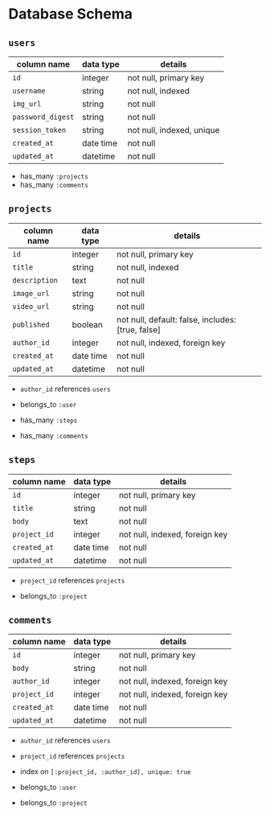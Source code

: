 # Database Schema

## `users`

| **column name** 	| **data type** 	| **details**               	|
|-----------------	|---------------	|---------------------------	|
| `id`              	| integer       	| not null, primary key     	|
| `username`        	| string        	| not null, indexed        	|
| `img_url`         	| string        	| not null                  	|
| `password_digest` 	| string        	| not null                  	|
| `session_token`   	| string        	| not null, indexed, unique 	|
| `created_at`      	| date time     	| not null                  	|
| `updated_at`      	| datetime      	| not null                  	|

- has_many `:projects`
- has_many `:comments`


## `projects`

| **column name** 	| **data type** 	| **details**                                       	|
|-----------------	|---------------	|---------------------------------------------------	|
| `id`              	| integer       	| not null, primary key                             	|
| `title`           	| string        	| not null, indexed                                 	|
| `description`     	| text          	| not null                                          	|
| `image_url`       	| string        	| not null                                          	|
| `video_url`       	| string        	| not null                                          	|
| `published`       	| boolean       	| not null, default: false, includes: [true, false] 	|
| `author_id`       	| integer       	| not null, indexed, foreign key                    	|
| `created_at`      	| date time     	| not null                  	|
| `updated_at`      	| datetime      	| not null                  	|

- `author_id` references `users`


- belongs_to `:user`
- has_many `:steps`
- has_many `:comments`




## `steps`

| **column name** 	| **data type** 	| **details**                    	|
|-----------------	|---------------	|--------------------------------	|
| `id`              	| integer       	| not null, primary key          	|
| `title`           	| string        	| not null                       	|
| `body`             	| text          	| not null                       	|
| `project_id`      	| integer       	| not null, indexed, foreign key 	|
| `created_at`      	| date time     	| not null                  	|
| `updated_at`      	| datetime      	| not null                  	|

- `project_id` references `projects`

- belongs_to `:project`

## `comments`

| **column name** 	| **data type** 	| **details**                    	|
|-----------------	|---------------	|--------------------------------	|
| `id`              	| integer       	| not null, primary key          	|
| `body`            	| string        	| not null                       	|
| `author_id`         	| integer       	| not null, indexed, foreign key          	|
| `project_id`      	| integer       	| not null, indexed, foreign key 	|
| `created_at`      	| date time     	| not null                  	|
| `updated_at`      	| datetime      	| not null                  	|

- `author_id` references `users`
- `project_id` references `projects`
- index on `[:project_id, :author_id], unique: true`


- belongs_to `:user`
- belongs_to `:project`
